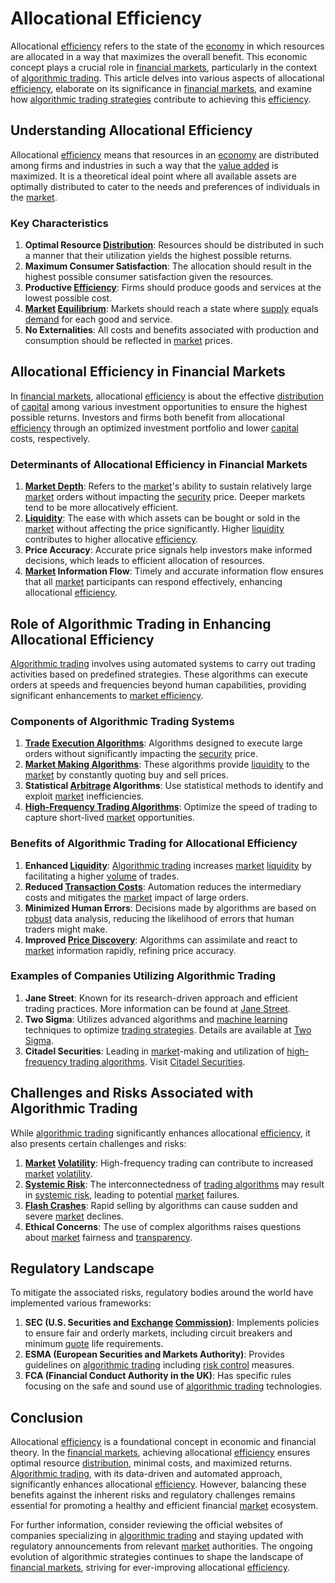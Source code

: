# Allocational Efficiency

Allocational [efficiency](../e/efficiency.md) refers to the state of the [economy](../e/economy.md) in which resources are allocated in a way that maximizes the overall benefit. This economic concept plays a crucial role in [financial markets](../f/financial_market.md), particularly in the context of [algorithmic trading](../a/accountability.md). This article delves into various aspects of allocational [efficiency](../e/efficiency.md), elaborate on its significance in [financial markets](../f/financial_market.md), and examine how [algorithmic trading strategies](../a/algorithmic_trading_strategies.md) contribute to achieving this [efficiency](../e/efficiency.md).

## Understanding Allocational Efficiency

Allocational [efficiency](../e/efficiency.md) means that resources in an [economy](../e/economy.md) are distributed among firms and industries in such a way that the [value added](../v/value_added.md) is maximized. It is a theoretical ideal point where all available assets are optimally distributed to cater to the needs and preferences of individuals in the [market](../m/market.md).

### Key Characteristics

1. **Optimal Resource [Distribution](../d/distribution.md)**: Resources should be distributed in such a manner that their utilization yields the highest possible returns.
2. **Maximum Consumer Satisfaction**: The allocation should result in the highest possible consumer satisfaction given the resources.
3. **Productive [Efficiency](../e/efficiency.md)**: Firms should produce goods and services at the lowest possible cost.
4. **[Market](../m/market.md) [Equilibrium](../e/equilibrium.md)**: Markets should reach a state where [supply](../s/supply.md) equals [demand](../d/demand.md) for each good and service.
5. **No Externalities**: All costs and benefits associated with production and consumption should be reflected in [market](../m/market.md) prices.

## Allocational Efficiency in Financial Markets

In [financial markets](../f/financial_market.md), allocational [efficiency](../e/efficiency.md) is about the effective [distribution](../d/distribution.md) of [capital](../c/capital.md) among various investment opportunities to ensure the highest possible returns. Investors and firms both benefit from allocational [efficiency](../e/efficiency.md) through an optimized investment portfolio and lower [capital](../c/capital.md) costs, respectively.

### Determinants of Allocational Efficiency in Financial Markets

1. **[Market Depth](../m/market_depth.md)**: Refers to the [market](../m/market.md)'s ability to sustain relatively large [market](../m/market.md) orders without impacting the [security](../s/security.md) price. Deeper markets tend to be more allocatively efficient.
2. **[Liquidity](../l/liquidity.md)**: The ease with which assets can be bought or sold in the [market](../m/market.md) without affecting the price significantly. Higher [liquidity](../l/liquidity.md) contributes to higher allocative [efficiency](../e/efficiency.md).
3. **Price Accuracy**: Accurate price signals help investors make informed decisions, which leads to efficient allocation of resources.
4. **[Market](../m/market.md) Information Flow**: Timely and accurate information flow ensures that all [market](../m/market.md) participants can respond effectively, enhancing allocational [efficiency](../e/efficiency.md).

## Role of Algorithmic Trading in Enhancing Allocational Efficiency

[Algorithmic trading](../a/accountability.md) involves using automated systems to carry out trading activities based on predefined strategies. These algorithms can execute orders at speeds and frequencies beyond human capabilities, providing significant enhancements to [market efficiency](../m/market_efficiency.md).

### Components of Algorithmic Trading Systems

1. **[Trade](../t/trade.md) [Execution Algorithms](../e/execution_algorithms.md)**: Algorithms designed to execute large orders without significantly impacting the [security](../s/security.md) price.
2. **[Market Making Algorithms](../m/market_making_algorithms.md)**: These algorithms provide [liquidity](../l/liquidity.md) to the [market](../m/market.md) by constantly quoting buy and sell prices.
3. **Statistical [Arbitrage](../a/arbitrage.md) Algorithms**: Use statistical methods to identify and exploit [market](../m/market.md) inefficiencies.
4. **[High-Frequency Trading Algorithms](../h/high-frequency_trading_algorithms.md)**: Optimize the speed of trading to capture short-lived [market](../m/market.md) opportunities.

### Benefits of Algorithmic Trading for Allocational Efficiency

1. **Enhanced [Liquidity](../l/liquidity.md)**: [Algorithmic trading](../a/accountability.md) increases [market](../m/market.md) [liquidity](../l/liquidity.md) by facilitating a higher [volume](../v/volume.md) of trades.
2. **Reduced [Transaction Costs](../t/transaction_costs.md)**: Automation reduces the intermediary costs and mitigates the [market](../m/market.md) impact of large orders.
3. **Minimized Human Errors**: Decisions made by algorithms are based on [robust](../r/robust.md) data analysis, reducing the likelihood of errors that human traders might make.
4. **Improved [Price Discovery](../p/price_discovery.md)**: Algorithms can assimilate and react to [market](../m/market.md) information rapidly, refining price accuracy.

### Examples of Companies Utilizing Algorithmic Trading

1. **Jane Street**: Known for its research-driven approach and efficient trading practices. More information can be found at [Jane Street](https://www.janestreet.com).
2. **Two Sigma**: Utilizes advanced algorithms and [machine learning](../m/machine_learning.md) techniques to optimize [trading strategies](../t/trading_strategies.md). Details are available at [Two Sigma](https://www.twosigma.com).
3. **Citadel Securities**: Leading in [market](../m/market.md)-making and utilization of [high-frequency trading algorithms](../h/high-frequency_trading_algorithms.md). Visit [Citadel Securities](https://www.citadelsecurities.com).

## Challenges and Risks Associated with Algorithmic Trading

While [algorithmic trading](../a/accountability.md) significantly enhances allocational [efficiency](../e/efficiency.md), it also presents certain challenges and risks:

1. **[Market](../m/market.md) [Volatility](../v/volatility.md)**: High-frequency trading can contribute to increased [market](../m/market.md) [volatility](../v/volatility.md).
2. **[Systemic Risk](../s/systemic_risk.md)**: The interconnectedness of [trading algorithms](../t/trading_algorithms.md) may result in [systemic risk](../s/systemic_risk.md), leading to potential [market](../m/market.md) failures.
3. **[Flash Crashes](../f/flash_crashes.md)**: Rapid selling by algorithms can cause sudden and severe [market](../m/market.md) declines.
4. **Ethical Concerns**: The use of complex algorithms raises questions about [market](../m/market.md) fairness and [transparency](../t/transparency.md).

## Regulatory Landscape

To mitigate the associated risks, regulatory bodies around the world have implemented various frameworks:

1. **SEC (U.S. Securities and [Exchange](../e/exchange.md) [Commission](../c/commission.md))**: Implements policies to ensure fair and orderly markets, including circuit breakers and minimum [quote](../q/quote.md) life requirements.
2. **ESMA (European Securities and Markets Authority)**: Provides guidelines on [algorithmic trading](../a/accountability.md) including [risk control](../r/risk_control.md) measures.
3. **FCA (Financial Conduct Authority in the UK)**: Has specific rules focusing on the safe and sound use of [algorithmic trading](../a/accountability.md) technologies.

## Conclusion

Allocational [efficiency](../e/efficiency.md) is a foundational concept in economic and financial theory. In the [financial markets](../f/financial_market.md), achieving allocational [efficiency](../e/efficiency.md) ensures optimal resource [distribution](../d/distribution.md), minimal costs, and maximized returns. [Algorithmic trading](../a/accountability.md), with its data-driven and automated approach, significantly enhances allocational [efficiency](../e/efficiency.md). However, balancing these benefits against the inherent risks and regulatory challenges remains essential for promoting a healthy and efficient financial [market](../m/market.md) ecosystem.

For further information, consider reviewing the official websites of companies specializing in [algorithmic trading](../a/accountability.md) and staying updated with regulatory announcements from relevant [market](../m/market.md) authorities. The ongoing evolution of algorithmic strategies continues to shape the landscape of [financial markets](../f/financial_market.md), striving for ever-improving allocational [efficiency](../e/efficiency.md).